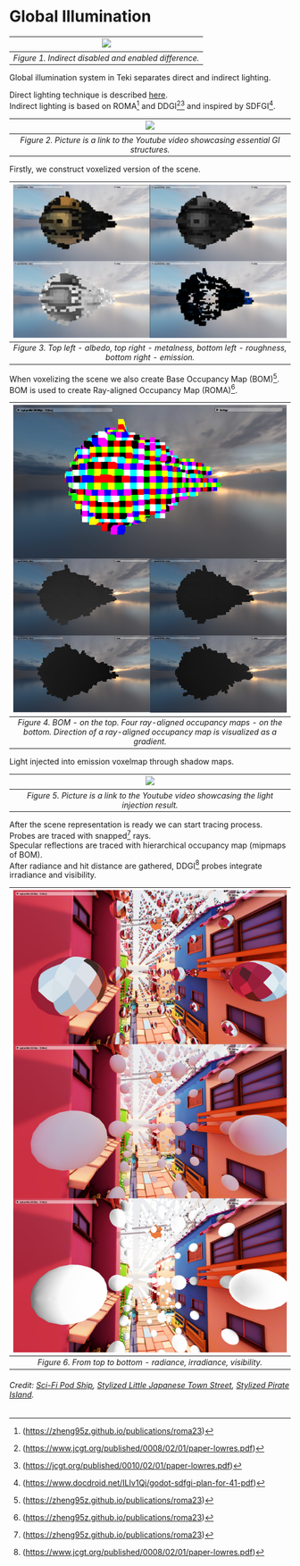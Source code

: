 # Global Illumination

| ![](images/indirect_dif.png) |
| :---: | 
| *Figure 1. Indirect disabled and enabled difference.* |

Global illumination system in Teki separates direct and indirect lighting.  

Direct lighting technique is described [here](clustering.md).  
Indirect lighting is based on ROMA[^1] and DDGI[^2][^3] and inspired by SDFGI[^4].

| [![](https://img.youtube.com/vi/uE60-Oa3BBM/0.jpg)](https://youtu.be/uE60-Oa3BBM) |
| :---: | 
| *Figure 2. Picture is a link to the Youtube video showcasing essential GI structures.* |

Firstly, we construct voxelized version of the scene.

| ![](images/scene_vox_rep.png) |
| :---: | 
| *Figure 3. Top left - albedo, top right - metalness, bottom left - roughness, bottom right - emission.* |

When voxelizing the scene we also create Base Occupancy Map (BOM)[^1].  
BOM is used to create Ray-aligned Occupancy Map (ROMA)[^1].

| ![](images/bom_roma_examples.png) |
| :---: | 
| *Figure 4. BOM - on the top. Four ray-aligned occupancy maps - on the bottom. Direction of a ray-aligned occupancy map is visualized as a gradient.* |

Light injected into emission voxelmap through shadow maps.  

| [![](https://img.youtube.com/vi/ije4D_CITlk/0.jpg)](https://youtu.be/ije4D_CITlk) |
| :---: | 
| *Figure 5. Picture is a link to the Youtube video showcasing the light injection result.* |

After the scene representation is ready we can start tracing process.  
Probes are traced with snapped[^1] rays.  
Specular reflections are traced with hierarchical occupancy map (mipmaps of BOM).  
After radiance and hit distance are gathered, DDGI[^2] probes integrate irradiance and visibility.

| ![](images/probes.png) |
| :---: | 
| *Figure 6. From top to bottom - radiance, irradiance, visibility.* |

###### Credit: [Sci-Fi Pod Ship](https://sketchfab.com/3d-models/sci-fi-personal-space-pod-shipweekly-challenge-b158f01dd4a9416fb689ca4401856e7a), [Stylized Little Japanese Town Street](https://sketchfab.com/3d-models/stylized-little-japanese-town-street-200fc33b8a2b4da98e71590feeb255a8), [Stylized Pirate Island](https://sketchfab.com/3d-models/stylised-pirate-island-97146d4981754203b91e6ca83543f2ba).

[^1]:(https://zheng95z.github.io/publications/roma23)
[^2]:(https://www.jcgt.org/published/0008/02/01/paper-lowres.pdf)
[^3]:(https://jcgt.org/published/0010/02/01/paper-lowres.pdf)
[^4]:(https://www.docdroid.net/ILIv1Qj/godot-sdfgi-plan-for-41-pdf)
